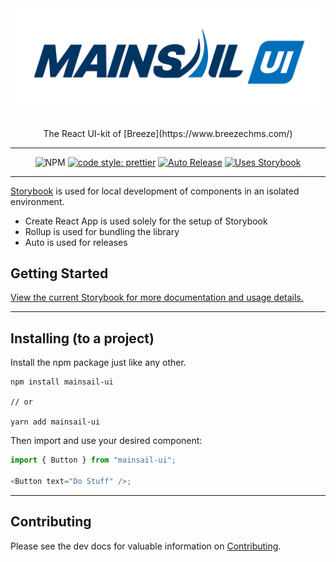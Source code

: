 <div align="center">
  <img
    src="src/assets/mainsail-ui.svg"
    alt="Mainsail UI Logo"
    width="550px"
    padding="40px"
  />
  <br />
  <br />
  <p>The React UI-kit of [Breeze](https://www.breezechms.com/)</p>
</div>

---

<div align="center">

![NPM](https://img.shields.io/npm/v/mainsail-ui?color=%23006fba)
[![code style: prettier](https://img.shields.io/badge/code_style-prettier-ff69b4.svg?style=flat-square)](https://github.com/prettier/prettier)
[![Auto Release](https://img.shields.io/badge/release-auto.svg?colorA=888888&colorB=9B065A&label=auto)](https://github.com/intuit/auto)
[![Uses Storybook](https://raw.githubusercontent.com/storybookjs/brand/master/badge/badge-storybook.svg)](https://storybook.js.org/)

</div>

---

[Storybook](https://storybook.js.org/) is used for local development of components in an isolated environment.

-   Create React App is used solely for the setup of Storybook
-   Rollup is used for bundling the library
-   Auto is used for releases

## Getting Started

[View the current Storybook for more documentation and usage details.](https://mainsail-ui.com)

---

## Installing (to a project)

Install the npm package just like any other.

```
npm install mainsail-ui

// or

yarn add mainsail-ui
```

Then import and use your desired component:

```js
import { Button } from "mainsail-ui";

<Button text="Do Stuff" />;
```

---

## Contributing

Please see the dev docs for valuable information on [Contributing](https://mainsail-ui.com/?path=/story/react-developing-getting-started--page).
